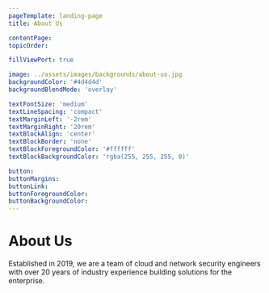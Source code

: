 ```yaml
---
pageTemplate: landing-page
title: About Us

contentPage:
topicOrder:

fillViewPort: true

image: ../assets/images/backgrounds/about-us.jpg
backgroundColor: '#4d4d4d'
backgroundBlendMode: 'overlay'

textFontSize: 'medium'
textLineSpacing: 'compact'
textMarginLeft: '-2rem'
textMarginRight: '20rem'
textBlockAlign: 'center'
textBlockBorder: 'none'
textBlockForegroundColor: '#ffffff'
textBlockBackgroundColor: 'rgba(255, 255, 255, 0)'

button:
buttonMargins:
buttonLink:
buttonForegroundColor:
buttonBackgroundColor:
---
```


# About Us

Established in 2019, we are a team of cloud and network security engineers with over 20 years of industry experience building solutions for the enterprise.